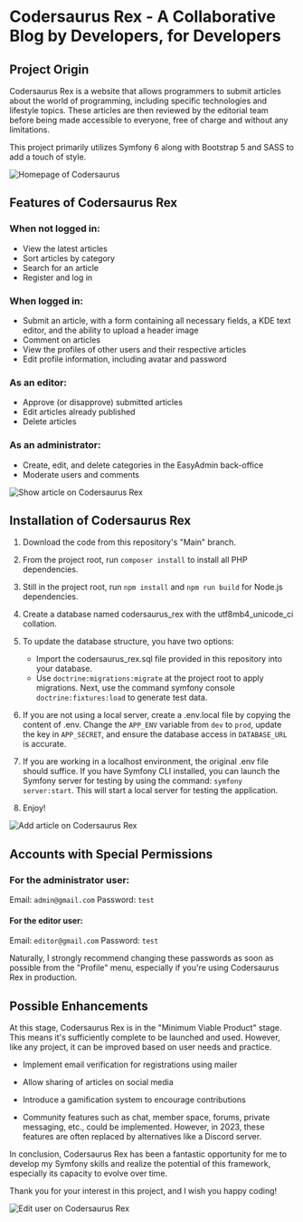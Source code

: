 # Codersaurus Rex - A Collaborative Blog by Developers, for Developers


## Project Origin

Codersaurus Rex is a website that allows programmers to submit articles about the world of programming, including specific technologies and lifestyle topics. These articles are then reviewed by the editorial team before being made accessible to everyone, free of charge and without any limitations.

This project primarily utilizes Symfony 6 along with Bootstrap 5 and SASS to add a touch of style.

![Homepage of Codersaurus](https://imgur.com/tcYilrX.png)


## Features of Codersaurus Rex

### When not logged in:
- View the latest articles
- Sort articles by category
- Search for an article
- Register and log in

### When logged in:
- Submit an article, with a form containing all necessary fields, a KDE text editor, and the ability to upload a header image
- Comment on articles
- View the profiles of other users and their respective articles
- Edit profile information, including avatar and password

### As an editor:
- Approve (or disapprove) submitted articles
- Edit articles already published
- Delete articles

### As an administrator:
- Create, edit, and delete categories in the EasyAdmin back-office
- Moderate users and comments

![Show article on Codersaurus Rex](https://imgur.com/UF8Blp1.png)


## Installation of Codersaurus Rex

1. Download the code from this repository's "Main" branch.

2. From the project root, run `composer install` to install all PHP dependencies.

3. Still in the project root, run `npm install` and `npm run build` for Node.js dependencies.

4. Create a database named codersaurus_rex with the utf8mb4_unicode_ci collation.

5. To update the database structure, you have two options:
    * Import the codersaurus_rex.sql file provided in this repository into your database.
    * Use `doctrine:migrations:migrate` at the project root to apply migrations. Next, use the command symfony console `doctrine:fixtures:load` to generate test data.


6. If you are not using a local server, create a .env.local file by copying the content of .env. Change the `APP_ENV` variable from `dev` to `prod`, update the key in `APP_SECRET`, and ensure the database access in `DATABASE_URL` is accurate.

7. If you are working in a localhost environment, the original .env file should suffice. If you have Symfony CLI installed, you can launch the Symfony server for testing by using the command: `symfony server:start`. This will start a local server for testing the application.

8. Enjoy!

![Add article on Codersaurus Rex](https://imgur.com/geujlAz.png)


## Accounts with Special Permissions

### For the administrator user:

Email: `admin@gmail.com`
Password: `test`

#### For the editor user:

Email: `editor@gmail.com`
Password: `test`

Naturally, I strongly recommend changing these passwords as soon as possible from the "Profile" menu, especially if you're using Codersaurus Rex in production.


## Possible Enhancements

At this stage, Codersaurus Rex is in the "Minimum Viable Product" stage. This means it's sufficiently complete to be launched and used. However, like any project, it can be improved based on user needs and practice.

- Implement email verification for registrations using mailer

- Allow sharing of articles on social media

- Introduce a gamification system to encourage contributions

- Community features such as chat, member space, forums, private messaging, etc., could be implemented. However, in 2023, these features are often replaced by alternatives like a Discord server.

In conclusion, Codersaurus Rex has been a fantastic opportunity for me to develop my Symfony skills and realize the potential of this framework, especially its capacity to evolve over time.

Thank you for your interest in this project, and I wish you happy coding!

![Edit user on Codersaurus Rex](https://imgur.com/dqhPRN2.png)